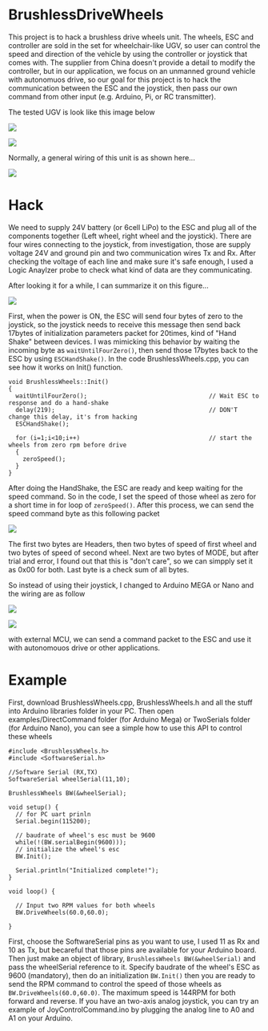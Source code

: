 # BrushlessDriveWheels

This project is to hack a brushless drive wheels unit. The wheels, ESC and controller are sold in the set for wheelchair-like UGV, so user can control the speed and direction of the vehicle by using the controller or joystick that comes with. The supplier from China doesn't provide a detail to modify the controller, but in our application, we focus on an unmanned ground vehicle with autonomuos drive, so our goal for this project is to hack the communication between the ESC and the joystick, then pass our own command from other input (e.g. Arduino, Pi, or RC transmitter).

The tested UGV is look like this image below

![](images/iso.jpg)

![](images/top.jpg)

Normally, a general wiring of this unit is as shown here...

![](images/commonwiring.JPG)

# Hack #
We need to supply 24V battery (or 6cell LiPo) to the ESC and plug all of the components together (Left wheel, right wheel and the joystick). There are four wires connecting to the joystick, from investigation, those are supply voltage 24V and ground pin and two communication wires Tx and Rx. After checking the voltage of each line and make sure it's safe enough, I used a Logic Anaylzer probe to check what kind of data are they communicating. 

After looking it for a while, I can summarize it on this figure...

![](images/startcom.JPG)

First, when the power is ON, the ESC will send four bytes of zero to the joystick, so the joystick needs to receive this message then send back 17bytes of initialization parameters packet for 20times, kind of "Hand Shake" between devices. I was mimicking this behavior by waiting the incoming byte as `waitUntilFourZero()`, then send those 17bytes back to the ESC by using `ESCHandShake()`. In the code BrushlessWheels.cpp, you can see how it works on Init() function.
```
void BrushlessWheels::Init()
{
  waitUntilFourZero();                                  // Wait ESC to response and do a hand-shake
  delay(219);                                           // DON'T change this delay, it's from hacking
  ESCHandShake();

  for (i=1;i<10;i++)                                    // start the wheels from zero rpm before drive
  {
    zeroSpeed();
  }
}
```
After doing the HandShake, the ESC are ready and keep waiting for the speed command. So in the code, I set the speed of those wheel as zero for a short time in for loop of `zeroSpeed()`. After this process, we can send the speed command byte as this following packet

![](images/commandpacket.JPG)

The first two bytes are Headers, then two bytes of speed of first wheel and two bytes of speed of second wheel. Next are two bytes of MODE, but after trial and error, I found out that this is "don't care", so we can simpply set it as 0x00 for both. Last byte is a check sum of all bytes.

So instead of using their joystick, I changed to Arduino MEGA or Nano and the wiring are as follow

![](images/arduinowiring.JPG)

![](images/arduinoNanoWiring.png)

with external MCU, we can send a command packet to the ESC and use it with autonomouos drive or other applications.

# Example #
First, download BrushlessWheels.cpp, BrushlessWheels.h and all the stuff into Arduino libraries folder in your PC. Then open examples/DirectCommand folder (for Arduino Mega) or TwoSerials folder (for Arduino Nano), you can see a simple how to use this API to control these wheels
```
#include <BrushlessWheels.h>
#include <SoftwareSerial.h>

//Software Serial (RX,TX)
SoftwareSerial wheelSerial(11,10);

BrushlessWheels BW(&wheelSerial);

void setup() {
  // for PC uart prinln
  Serial.begin(115200);

  // baudrate of wheel's esc must be 9600
  while(!(BW.serialBegin(9600)));
  // initialize the wheel's esc
  BW.Init();

  Serial.println("Initialized complete!");
}

void loop() {
  
  // Input two RPM values for both wheels
  BW.DriveWheels(60.0,60.0);

}
```
First, choose the SoftwareSerial pins as you want to use, I used 11 as Rx and 10 as Tx, but becareful that those pins are available for your Arduino board. Then just make an object of library, `BrushlessWheels BW(&wheelSerial)` and pass the wheelSerial reference to it. Specify baudrate of the wheel's ESC as 9600 (mandatory), then do an initialization `BW.Init()` then you are ready to send the RPM command to control the speed of those wheels as `BW.DriveWheels(60.0,60.0)`. The maximum speed is 144RPM for both forward and reverse.
If you have an two-axis analog joystick, you can try an example of JoyControlCommand.ino by plugging the analog line to A0 and A1 on your Arduino.


